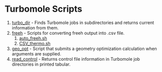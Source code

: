 # Turbomole Scripts

1. [turbo_dir](turbo_dir.md) - Finds Turbomole jobs in subdirectories and returns current information from them.
1. [freeh](freeh.md) - Scripts for converting freeh output into .csv file.
    1. [auto_freeh.sh](freeh.md/#auto_freehsh)
    1. [CSV_thermo.sh](freeh.md/#csv_thermosh)
1. [geo_opt](define_and_submit.md) - Script that submits a geometry optimization calculation when arguments are supplied.
1. [read_control](read_control.md) - Returns control file information in Turbomole job directories in printed tabular.
